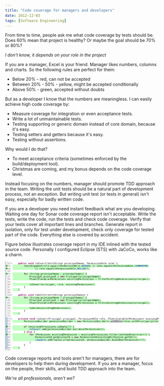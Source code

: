 ```yaml
---
title: "Code coverage for managers and developers"
date: 2012-12-03
tags: [Software Engineering]
---
```


From time to time, people ask me what code coverage by tests should be. Does 60% mean that project is healthy? Or maybe the goal should be 70% or 80%?

_I don't know, it depends on your role in the project_

If you are a manager, Excel is your friend. Manager likes numbers, columns and charts. So the following rules are perfect for them:

* Below 20% - red, can not be accepted
* Between 20% - 50% - yellow, might be accepted conditionally
* Above 50% - green, accepted without doubts

But as a developer I know that the numbers are meaningless. I can easily achieve high code coverage by:

* Measure coverage for integration or even acceptance tests.
* Write a lot of unmaintainable tests.
* Testing supporting or generic domain instead of core domain, because it's easy.
* Testing setters and getters because it's easy.
* Testing without assertions.

Why would I do that?

* To meet acceptance criteria (sometimes enforced by the build/deployment tool).
* Christmas are coming, and my bonus depends on the code coverage level.

Instead focusing on the numbers, manager should promote TDD approach in the team.
Writing the unit tests should be a natural part of development process, not an exception.
But writing unit test (or tests in general) isn't easy, especially for badly written code.

If you are a developer you need instant feedback what are you developing.
Waiting one day for Sonar code coverage report isn't acceptable.
Write the tests, write the code, run the tests and check code coverage.
Verify that your tests cover all important lines and branches.
Generate report in isolation, only for test under development, check only coverage for tested part of the code.
Everything else is covered by accident.

Figure below illustrates coverage report in my IDE inlined with the tested source code.
Personally I configured Eclipse (STS) with JaCoCo, works like a charm.

![Code coverage](/assets/images/2012-12-03-code-coverage-for-managers-and-developers/sts-code-coverage.png)

Code coverage reports and tools aren't for managers, there are for developers to help them during development.
If you are a manager, focus on the people, their skills, and build TDD approach into the team.

_We're all professionals, aren't we?_
